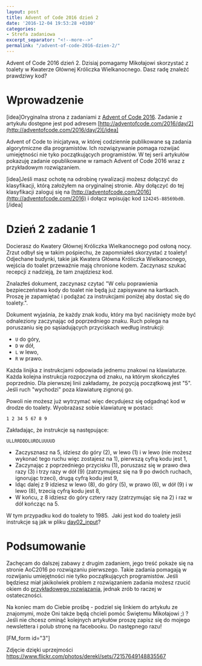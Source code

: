 ```yaml
---
layout: post
title: Advent of Code 2016 dzień 2
date: '2016-12-04 19:53:28 +0100'
categories:
- Strefa zadaniowa
excerpt_separator: "<!--more-->"
permalink: "/advent-of-code-2016-dzien-2/"
---
```

Advent of Code 2016 dzień 2. Dzisiaj pomagamy Mikołajowi skorzystać z toalety w Kwaterze Głównej Króliczka Wielkanocnego. Dasz radę znaleźć prawdziwy kod?

# Wprowadzenie
  
[idea]Oryginalna strona z zadaniami z [Advent of Code 2016](http://adventofcode.com/2016). Zadanie z artykułu dostępne jest pod adresem [http://adventofcode.com/2016/day/2](http://adventofcode.com/2016/day/2)[/idea]

Advent of Code to inicjatywa, w której codziennie publikowane są zadania algorytmiczne dla programistów. Ich rozwiązywanie pomaga rozwijać umiejętności nie tyko początkujących programistów. W tej serii artykułów pokazuję zadanie opublikowane w ramach Advent of Code 2016 wraz z przykładowym rozwiązaniem.

[idea]Jeśli masz ochotę na odrobinę rywalizacji możesz dołączyć do klasyfikacji, którą założyłem na oryginalnej stronie. Aby dołączyć do tej klasyfikacji zaloguj się na [http://adventofcode.com/2016](http://adventofcode.com/2016) i dołącz wpisując kod `124245-88569bd0`.[/idea]

# Dzień 2 zadanie 1
  
Docierasz do Kwatery Głównej Króliczka Wielkanocnego pod osłoną nocy. Zrzut odbył się w takim pośpiechu, że zapomniałeś skorzystać z toalety! Odjechane budynki, takie jak Kwatera Główna Króliczka Wielkanocnego, wejścia do toalet przeważnie mają chronione kodem. Zaczynasz szukać recepcji z nadzieją, że tam znajdziesz kod.

Znalazłeś dokument, zaczynasz czytać "W celu poprawienia bezpieczeństwa kody do toalet nie będą już zapisywane na kartkach. Proszę je zapamiętać i podążać za instrukcjami poniżej aby dostać się do toalety.".

Dokument wyjaśnia, że każdy znak kodu, który ma być naciśnięty może być odnaleziony zaczynając od poprzedniego znaku. Ruch polega na poruszaniu się po sąsiadujących przyciskach według instrukcji:

- `U` do góry,
- `D` w dół,
- `L` w lewo,
- `R` w prawo.
  
  
Każda linijka z instrukcjami odpowiada jednemu znakowi na klawiaturze. Każda kolejna instrukcja rozpoczyna od znaku, na którym skończyłeś poprzednio. Dla pierwszej linii zakładamy, że pozycją początkową jest "5". Jeśli ruch "wychodzi" poza klawiaturę zignoruj go.

Powoli nie możesz już wytrzymać więc decydujesz się odgadnąć kod w drodze do toalety. Wyobrażasz sobie klawiaturę w postaci:

    1 2 34 5 67 8 9

  
Zakładając, że instrukcje są następujące:

    ULLRRDDDLURDLUUUUD

- Zaczysznasz na 5, idziesz do góry (2), w lewo (1) i w lewo (nie możesz wykonać tego ruchu więc zostajesz na 1), pierwszą cyfrą kodu jest 1,
- Zaczynając z poprzedniego przycisku (1), poruszasz się w prawo dwa razy (3) i trzy razy w dół (9) (zatrzymujesz się na 9 po dwóch ruchach, ignorując trzeci), drugą cyfrą kodu jest 9,
- Idąc dalej z 9 idziesz w lewo (8), do góry (5), w prawo (6), w dół (9) i w lewo (8), trzecią cyfrą kodu jest 8,
- W końcu, z 8 idziesz do góry cztery razy (zatrzymując się na 2) i raz w dół kończąc na 5.
  
  
W tym przypadku kod do toalety to 1985.&nbsp; Jaki jest kod do toalety jeśli instrukcje są jak w pliku [day02\_input](http://www.samouczekprogramisty.pl/wp-content/uploads/2016/12/day02_input.txt)?
# Podsumowanie
  
Zachęcam do dalszej zabawy z drugim zadaniem, jego treść pokaże się na stronie AoC2016 po rozwiązaniu pierwszego. Takie zadania pomagają w rozwijaniu umiejętności nie tylko początkujących programistów. Jeśli będziesz miał jakikolwiek problem z rozwiązaniem zadania możesz rzucić okiem do [przykładowego rozwiązania](https://github.com/SamouczekProgramisty/StrefaZadaniowaSamouka/tree/master/05_aoc_2016/src/main/java/pl/samouczekprogramisty/szs/aoc2016/day02), jednak zrób to raczej w ostateczności.

Na koniec mam do Ciebie prośbę - podziel się linkiem do artykułu ze znajomymi, może Oni także będą chcieli pomóc Świętemu Mikołajowi ;) ? Jeśli nie chcesz ominąć kolejnych artykułów proszę zapisz się do mojego newslettera i polub stronę na facebooku. Do następnego razu!

[FM\_form id="3"]

Zdjęcie dzięki uprzejmości https://www.flickr.com/photos/derekl/sets/72157649148835567

